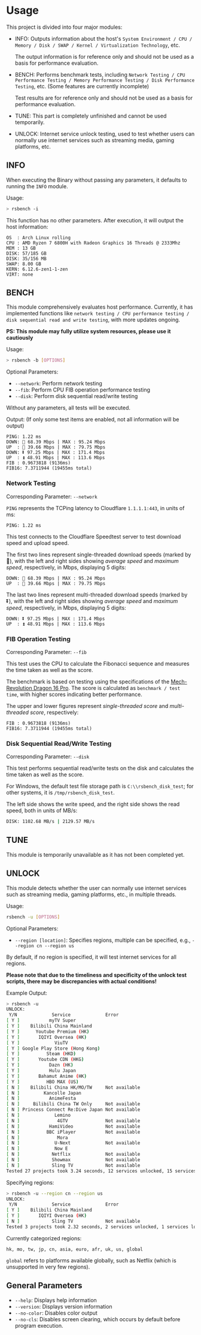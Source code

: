 # Usage

This project is divided into four major modules:

- INFO:
  Outputs information about the host's `System Environment / CPU / Memory / Disk / SWAP / Kernel / Virtualization Technology`, etc.

  The output information is for reference only and should not be used as a basis for performance evaluation.
- BENCH:
  Performs benchmark tests, including `Network Testing / CPU Performance Testing / Memory Performance Testing / Disk Performance Testing`, etc. (Some features are currently incomplete)

  Test results are for reference only and should not be used as a basis for performance evaluation.
- TUNE:
  This part is completely unfinished and cannot be used temporarily.
- UNLOCK:
  Internet service unlock testing, used to test whether users can normally use internet services such as streaming media, gaming platforms, etc.

## INFO

When executing the Binary without passing any parameters, it defaults to running the `INFO` module.

Usage:
```bash
> rsbench -i 
```

This function has no other parameters. After execution, it will output the host information:
```
OS  : Arch Linux rolling
CPU : AMD Ryzen 7 6800H with Radeon Graphics 16 Threads @ 2333Mhz
MEM : 13 GB
DISK: 57/185 GB
DISK: 35/156 MB
SWAP: 8.00 GB
KERN: 6.12.6-zen1-1-zen
VIRT: none
```

## BENCH

This module comprehensively evaluates host performance. Currently, it has implemented functions like `network testing / CPU performance testing / disk sequential read and write testing`, with more updates ongoing.

**PS: This module may fully utilize system resources, please use it cautiously**

Usage:
```bash
> rsbench -b [OPTIONS]
```

Optional Parameters:
- `--network`: Perform network testing
- `--fib`: Perform CPU FIB operation performance testing
- `--disk`: Perform disk sequential read/write testing

Without any parameters, all tests will be executed.

Output: (If only some test items are enabled, not all information will be output)
```
PING: 1.22 ms
DOWN: 🔽 68.39 Mbps | MAX : 95.24 Mbps
UP  : 🔼 39.66 Mbps | MAX : 79.75 Mbps
DOWN: ⏬ 97.25 Mbps | MAX : 171.4 Mbps
UP  : ⏫ 48.91 Mbps | MAX : 113.6 Mbps
FIB : 0.9673818 (9136ms)
FIB16: 7.3711944 (19455ms total)
```

### Network Testing

Corresponding Parameter: `--network`

`PING` represents the TCPing latency to Cloudflare `1.1.1.1:443`, in units of ms:
```
PING: 1.22 ms
```

This test connects to the Cloudflare Speedtest server to test download speed and upload speed.

The first two lines represent single-threaded download speeds (marked by 🔽), with the left and right sides showing *average speed* and *maximum speed*, respectively, in Mbps, displaying 5 digits:
```
DOWN: 🔽 68.39 Mbps | MAX : 95.24 Mbps
UP  : 🔼 39.66 Mbps | MAX : 79.75 Mbps
```

The last two lines represent multi-threaded download speeds (marked by ⏬), with the left and right sides showing *average speed* and *maximum speed*, respectively, in Mbps, displaying 5 digits:
```
DOWN: ⏬ 97.25 Mbps | MAX : 171.4 Mbps
UP  : ⏫ 48.91 Mbps | MAX : 113.6 Mbps
```

### FIB Operation Testing

Corresponding Parameter: `--fib`

This test uses the CPU to calculate the Fibonacci sequence and measures the time taken as well as the score.

The benchmark is based on testing using the specifications of the [Mech-Revolution Dragon 16 Pro](https://www.mechrevo.com/content/details92_4817.html). The score is calculated as `benchmark / test time`, with higher scores indicating better performance.

The upper and lower figures represent *single-threaded score* and *multi-threaded score*, respectively:
```
FIB : 0.9673818 (9136ms)
FIB16: 7.3711944 (19455ms total)
```

### Disk Sequential Read/Write Testing

Corresponding Parameter: `--disk`

This test performs sequential read/write tests on the disk and calculates the time taken as well as the score.

For Windows, the default test file storage path is `C:\\rsbench_disk_test`; for other systems, it is `/tmp/rsbench_disk_test`.

The left side shows the write speed, and the right side shows the read speed, both in units of MB/s:
```bash
DISK: 1102.68 MB/s | 2129.57 MB/s
```

## TUNE

This module is temporarily unavailable as it has not been completed yet.

## UNLOCK

This module detects whether the user can normally use internet services such as streaming media, gaming platforms, etc., in multiple threads.

Usage:
```bash
rsbench -u [OPTIONS]
```

Optional Parameters:
- `--region [location]`: Specifies regions, multiple can be specified, e.g., `--region cn --region us`

By default, if no region is specified, it will test internet services for all regions.

**Please note that due to the timeliness and specificity of the unlock test scripts, there may be discrepancies with actual conditions!**

Example Output:
```bash
> rsbench -u
UNLOCK:
 Y/N             Service             Error
[ Y ]           myTV Super          
[ Y ]    Bilibili China Mainland    
[ Y ]      Youtube Premium (HK)     
[ Y ]       IQIYI Oversea (HK)      
[ Y ]             ViuTV             
[ Y ] Google Play Store (Hong Kong) 
[ Y ]          Steam (HKD)          
[ Y ]       Youtube CDN (HKG)       
[ Y ]           Dazn (HK)           
[ Y ]           Hulu Japan          
[ Y ]       Bahamut Anime (HK)      
[ Y ]          HBO MAX (US)         
[ N ]    Bilibili China HK/MO/TW     Not available
[ N ]         Kancolle Japan        
[ N ]           AnimeFesta          
[ N ]     Bilibili China TW Only     Not available
[ N ] Princess Connect Re:Dive Japan Not available
[ N ]             Lemino            
[ N ]              4GTV              Not available
[ N ]           HamiVideo            Not available
[ N ]          BBC iPlayer           Not available
[ N ]              Mora             
[ N ]             U-Next             Not available
[ N ]             Now E             
[ N ]            Netflix             Not available
[ N ]            Showmax             Not available
[ N ]            Sling TV            Not available
Tested 27 projects took 3.24 seconds, 12 services unlocked, 15 services locked.
```

Specifying regions:
```bash
> rsbench -u --region cn --region us
UNLOCK:
 Y/N             Service             Error
[ Y ]    Bilibili China Mainland    
[ Y ]       IQIYI Oversea (HK)      
[ N ]            Sling TV            Not available
Tested 3 projects took 2.32 seconds, 2 services unlocked, 1 services locked.
```

Currently categorized regions:
```
hk, mo, tw, jp, cn, asia, euro, afr, uk, us, global
```

`global` refers to platforms available globally, such as Netflix (which is unsupported in very few regions).

## General Parameters

- `--help`: Displays help information
- `--version`: Displays version information
- `--no-color`: Disables color output
- `--no-cls`: Disables screen clearing, which occurs by default before program execution.